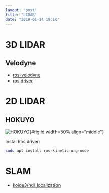 ```yaml
---
layout: "post"
title: "LIDAR"
date: "2019-01-14 19:16"
---
```


# 3D LIDAR
## Velodyne
- [ros-velodyne](http://wiki.ros.org/velodyne)
- [ros driver](ros-drivers/velodyne)

# 2D LIDAR
## HOKUYO

![HOKUYO](http://wiki.ros.org/urg_node?action=AttachFile&do=get&target=hokuyo.jpg){#fig:id width=50% align="middle"}

Instal Ros driver:
```sh
sudo apt install ros-kinetic-urg-node
```

# SLAM
- [koide3/hdl_localization](https://github.com/koide3/hdl_localization.git)
